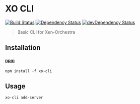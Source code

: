 # XO CLI
[![Build Status](https://img.shields.io/travis/vatesfr/xo-cli/master.svg)](http://travis-ci.org/vatesfr/xo-cli)
[![Dependency Status](https://david-dm.org/vatesfr/xo-cli/status.svg?theme=shields.io)](https://david-dm.org/vatesfr/xo-cli)
[![devDependency Status](https://david-dm.org/vatesfr/xo-cli/dev-status.svg?theme=shields.io)](https://david-dm.org/vatesfr/xo-cli#info=devDependencies)

> Basic CLI for Xen-Orchestra

## Installation

#### [npm](https://npmjs.org/package/xo-cli)

```
npm install -f xo-cli
```

## Usage

```
xo-cli add-server
```
